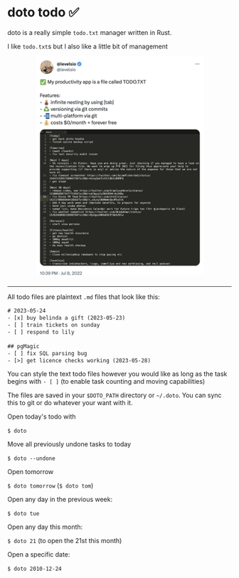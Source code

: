 # doto todo ✅

doto is a really simple `todo.txt` manager written in Rust.

I like `todo.txt`s but I also like a little bit of management

<center>
<a target="_blank" href="https://twitter.com/levelsio/status/1545387078816497672">
<img src="./tweet.png" height="500" />
</a>
</center>

---

All todo files are plaintext `.md` files that look like this:

```
# 2023-05-24
- [x] buy belinda a gift (2023-05-23)
- [ ] train tickets on sunday
- [ ] respond to lily

## pgMagic
- [ ] fix SQL parsing bug
- [>] get licence checks working (2023-05-28)
```

You can style the text todo files however you would like as long as the task begins with `- [ ]` (to enable task counting and moving capabilities)

The files are saved in your `$DOTO_PATH` directory or `~/.doto`. You can sync this to git or do whatever your want with it.

Open today's todo with

`$ doto`

Move all previously undone tasks to today

`$ doto --undone`

Open tomorrow

`$ doto tomorrow` (`$ doto tom`)

Open any day in the previous week:

`$ doto tue`

Open any day this month:

`$ doto 21` (to open the 21st this month)

Open a specific date:

`$ doto 2010-12-24`

